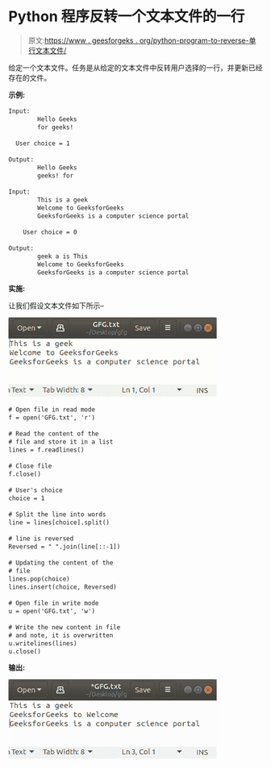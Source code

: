 # Python 程序反转一个文本文件的一行

> 原文:[https://www . geesforgeks . org/python-program-to-reverse-单行文本文件/](https://www.geeksforgeeks.org/python-program-to-reverse-a-single-line-of-a-text-file/)

给定一个文本文件。任务是从给定的文本文件中反转用户选择的一行，并更新已经存在的文件。

**示例:**

```
Input:
        Hello Geeks
        for geeks!

  User choice = 1

Output:
        Hello Geeks
        geeks! for

Input:
        This is a geek
        Welcome to GeeksforGeeks
        GeeksforGeeks is a computer science portal

    User choice = 0

Output:
        geek a is This
        Welcome to GeeksforGeeks
        GeeksforGeeks is a computer science portal

```

**实施:**

让我们假设文本文件如下所示–

![python-reverse-text-file](img/ae1569f057a52c87e57f51b578a2652f.png)

```
# Open file in read mode
f = open('GFG.txt', 'r')

# Read the content of the
# file and store it in a list
lines = f.readlines()

# Close file
f.close()

# User's choice
choice = 1

# Split the line into words 
line = lines[choice].split()

# line is reversed
Reversed = " ".join(line[::-1])

# Updating the content of the
# file
lines.pop(choice)
lines.insert(choice, Reversed)

# Open file in write mode
u = open('GFG.txt', 'w')

# Write the new content in file
# and note, it is overwritten 
u.writelines(lines)
u.close()
```

**输出:**

![python-reverse-text-file1](img/4bcf50fbd9a810597b42baff77238a0a.png)